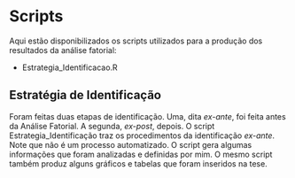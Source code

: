 # Scripts

Aqui estão disponibilizados os scripts utilizados para a produção dos resultados da análise fatorial:

 * Estrategia_Identificacao.R
 
 
 ## Estratégia de Identificação
 
 Foram feitas duas etapas de identificação. Uma, dita *ex-ante*, foi feita antes da Análise Fatorial. A segunda, *ex-post*, depois. 
 O script Estrategia_Identificação traz os procedimentos da identificação *ex-ante*. Note que não é um processo automatizado.
 O script gera algumas informações que foram analizadas e definidas por mim. O mesmo script também produz alguns gráficos e tabelas que foram inseridos na tese.
